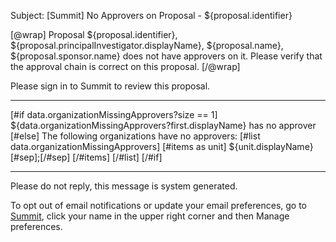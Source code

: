 Subject: [Summit] No Approvers on Proposal - ${proposal.identifier}

[@wrap]
Proposal ${proposal.identifier}, ${proposal.principalInvestigator.displayName}, ${proposal.name}, ${proposal.sponsor.name} does not have approvers on it. Please verify that the approval chain is correct on this proposal.
[/@wrap]

Please sign in to Summit to review this proposal.

------------------------------------------------------------------------

[#if data.organizationMissingApprovers?size == 1]
${data.organizationMissingApprovers?first.displayName} has no approver
[#else]
The following organizations have no approvers:
[#list data.organizationMissingApprovers]
[#items as unit]
${unit.displayName}[#sep];[/#sep]
[/#items]
[/#list]
[/#if]

------------------------------------------------------------------------
Please do not reply, this message is system generated.

To opt out of email notifications or update your email preferences, go to [Summit](summit.vt.edu), click your name in the upper right corner and then Manage preferences.
